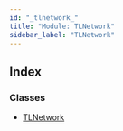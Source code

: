 ```yaml
---
id: "_tlnetwork_"
title: "Module: TLNetwork"
sidebar_label: "TLNetwork"
---
```


## Index

### Classes

* [TLNetwork](../classes/_tlnetwork_.tlnetwork.md)
